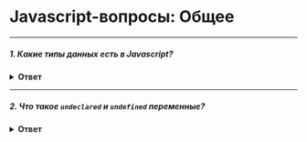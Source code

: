 # Javascript-вопросы: Общее

---

##### 1. Какие типы данных есть в Javascript?
<details>
  <summary><b>Ответ</b></summary>
  <p>

Примитивы:
* `undefined`
* `boolean`
* `number`
* `string`
* `bigint`
* `symbol`

Сложные:
* `null`
* `object`
* `function`

  </p>
</details>

---

##### 2. Что такое `undeclared` и `undefined` переменные?
<details>
  <summary><b>Ответ</b></summary>
  <p>

`undeclared` — переменные, которых не существует в программе и не объявлены.

`undefined` — объявленные переменные, которым не присвоено значение.

  </p>
</details>



